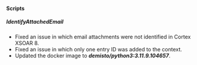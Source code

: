 
#### Scripts

##### IdentifyAttachedEmail

- Fixed an issue in which email attachments were not identified in Cortex XSOAR 8.
- Fixed an issue in which only one entry ID was added to the context.
- Updated the docker image to ***demisto/python3:3.11.9.104657***.
